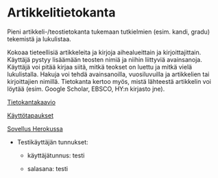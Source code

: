 # Artikkelitietokanta
Pieni artikkeli-/teostietokanta tukemaan tutkielmien (esim. kandi, gradu) tekemistä ja lukulistaa.


Kokoaa tieteellisiä artikkeleita ja kirjoja aihealueittain ja kirjoittajittain.
Käyttäjä pystyy lisäämään teosten nimiä ja niihin liittyviä avainsanoja. Käyttäjä voi pitää kirjaa siitä, mitkä teokset on luettu ja mitkä vielä lukulistalla.
Hakuja voi tehdä avainsanoilla, vuosiluvuilla ja artikkelien tai kirjoittajien nimillä.
Tietokanta kertoo myös, mistä lähteestä artikkelin voi löytää (esim. Google Scholar, EBSCO, HY:n kirjasto jne). 

[Tietokantakaavio](https://github.com/puuro-maria/artikkelitietokanta/blob/master/documentation/ATK_Tietokantakaavio.PNG)

[Käyttötapaukset](https://github.com/puuro-maria/artikkelitietokanta/blob/master/documentation/kayttotapaukset.md)

[Sovellus Herokussa](https://artikkelitietokanta.herokuapp.com/)

- Testikäyttäjän tunnukset:

    - käyttäjätunnus: testi
 
    - salasana: testi


